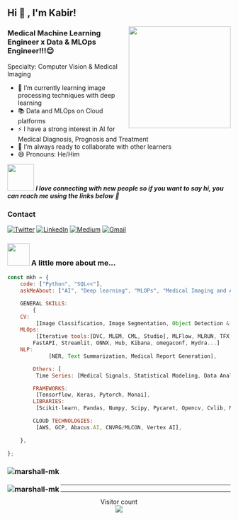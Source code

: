 <h2>Hi 👋 , I'm Kabir!</h2>
<img align='right' src="https://media.giphy.com/media/M9gbBd9nbDrOTu1Mqx/giphy.gif" width="230">

### Medical Machine Learning Engineer x Data & MLOps Engineer!!!😊
Specialty: Computer Vision & Medical Imaging

- 🌱 I’m currently learning image processing techniques with deep learning
- 📚 Data and MLOps on Cloud platforms
- ⚡ I have a strong interest in AI for Medical Diagnosis, Prognosis and Treatment
- 👯 I’m always ready to collaborate with other learners
- 😄 Pronouns: He/Him

<img src="https://media.giphy.com/media/LnQjpWaON8nhr21vNW/giphy.gif" width="60"> <em><b>I love connecting with new people so if you want to say hi, you can reach me using the links below</b> 🤙</em>

<h3>Contact</h3>
<p>
	
<p>
  <a href="https://twitter.com/kabir_hamzah" target="_blank"><img alt="Twitter" src="https://img.shields.io/badge/twitter-%231DA1F2.svg?&style=for-the-badge&logo=twitter&logoColor=white" /></a> 
  <a href="https://www.linkedin.com/in/kabir-muhammad-b82161135" target="_blank"><img alt="LinkedIn" src="https://img.shields.io/badge/linkedin-%230077B5.svg?&style=for-the-badge&logo=linkedin&logoColor=white" /></a>
  <a href="https://medium.com/@marshallhamzah" target="_blank"><img alt="Medium" src="https://img.shields.io/badge/medium-%230077B5.svg?&style=for-the-badge&logo=medium&logoColor=black" /></a>
  <a href="muhammadkabirhamzah@gmail.com"> <img alt="Gmail" src="https://img.shields.io/badge/Gmail-D14836?style=for-the-badge&logo=gmail&logoColor=white" />
     </a>


### <img src="https://media.giphy.com/media/VgCDAzcKvsR6OM0uWg/giphy.gif" width="50"> A little more about me...  

```javascript
const mkh = {
    code: ["Python", "SQL<<"],
    askMeAbout: ["AI", "Deep learning", "MLOPs", "Medical Imaging and Applications"],

    GENERAL SKILLS:
    	{
	CV:
	     [Image Classification, Image Segmentation, Object Detection & Recognition],
	MLOps:
	     [Iterative tools:[DVC, MLEM, CML, Studio], MLFlow, MLRUN, TFX, Kubeflow, Kubernetes, Docker, Airflow, Git, Dagshub,
		FastAPI, Streamlit, ONNX, Hub, Kibana, omegaconf, Hydra...]
	NLP:
             [NER, Text Summarization, Medical Report Generation],

        Others: [
	     Time Series: [Medical Signals, Statistical Modeling, Data Analytics, Data Visualisation, and Probability],

    	FRAMEWORKS:
	     [Tensorflow, Keras, Pytorch, Monai],
    	LIBRARIES:
	     [Scikit-learn, Pandas, Numpy, Scipy, Pycaret, Opencv, Cvlib, Matplotlib, Spacy, Streamlit, Radtext, Sympy, Spacy],

    	CLOUD TECHNOLOGIES:  
	     [AWS, GCP, Abacus.AI, CNVRG/MLCON, Vertex AI],

    },
  
};
```
<h3>
<img align="left" src="https://github-readme-stats.vercel.app/api/top-langs/?username=marshall-mk&layout=compact&hide=html&theme=onedark" alt="marshall-mk" />
</h3>
<br />
<h3>
<img align="left" src="https://github-readme-stats.vercel.app/api?username=marshall-mk&show_icons=true&theme=onedark" alt="marshall-mk" />
</h3>


---   


<!--
**Marshall-mk/Marshall-mk** is a ✨ _special_ ✨ repository because its `README.md` (this file) appears on your GitHub profile.
    DATA VISUALISATION TOOLS:
	    [Tableau, Power BI, Congos dashboard(IBM)],
    OTHERS/Tools:
	    [Dagshub, Git/Github, DVC, Orange, Knime, Gitlab, Gitbucket, Kubernetees, MIRO, Notion, 
	    MySQL, SQLite, Git/Github]
         BIG DATA TECHNOLOGIES(yet):
	    [Spark, Hadoop, Hive],
-->

---
<p align="center"> 
  Visitor count<br>
  <img src="https://profile-counter.glitch.me/Marshall-mk%2FMarshall-mk/count.svg" />
</p>
